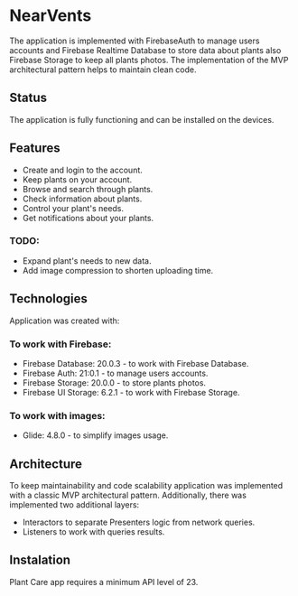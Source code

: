 
# NearVents
The application is implemented with FirebaseAuth to manage users accounts and Firebase Realtime Database to store data about plants also Firebase Storage to keep all plants photos.
The implementation of the MVP architectural pattern helps to maintain clean code.

## Status
The application is fully functioning and can be installed on the devices.

## Features
* Create and login to the account.
* Keep plants on your account.
* Browse and search through plants.
* Check information about plants.
* Control your plant's needs.
* Get notifications about your plants.
### TODO:
* Expand plant's needs to new data.
* Add image compression to shorten uploading time.

## Technologies
Application was created with:

### To work with Firebase:
* Firebase Database: 20.0.3 - to work with Firebase Database.
* Firebase Auth: 21:0.1 - to manage users accounts.
* Firebase Storage: 20.0.0 - to store plants photos.
* Firebase UI Storage: 6.2.1 - to work with Firebase Storage.
### To work with images:
* Glide: 4.8.0 - to simplify images usage.

## Architecture
To keep maintainability and code scalability application was implemented with a classic MVP architectural pattern. Additionally, there was implemented two additional layers: 
* Interactors to separate Presenters logic from network queries.
* Listeners to work with queries results.

## Instalation
Plant Care app requires a minimum API level of 23.

